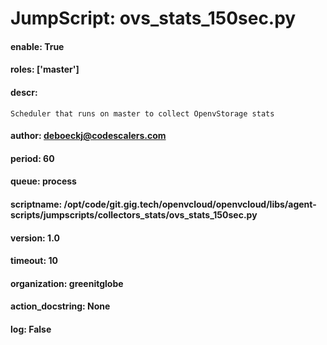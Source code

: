 
# JumpScript: ovs_stats_150sec.py
        
#### enable: True
#### roles: ['master']
#### descr: 
```
Scheduler that runs on master to collect OpenvStorage stats

```
#### author: deboeckj@codescalers.com
#### period: 60
#### queue: process
#### scriptname: /opt/code/git.gig.tech/openvcloud/openvcloud/libs/agent-scripts/jumpscripts/collectors_stats/ovs_stats_150sec.py
#### version: 1.0
#### timeout: 10
#### organization: greenitglobe
#### action_docstring: None
#### log: False